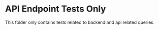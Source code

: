 # API Endpoint Tests Only

This folder only contains tests related to backend and api related queries.
